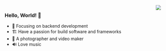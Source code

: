 <img align="right" src="https://github-readme-stats.vercel.app/api?username=Insutanto&show_icons=true&icon_color=CE1D2D&text_color=718096&bg_color=ffffff&hide_title=true" />

### Hello, World! 👋

- :orange_book: Focusing on backend development
- :building_construction: Have a passion for build software and frameworks
- :camera_flash: A photographer and video maker
- :loud_sound: Love music

<!--START_SECTION:my_github-->
<!--END_SECTION:my_github-->

